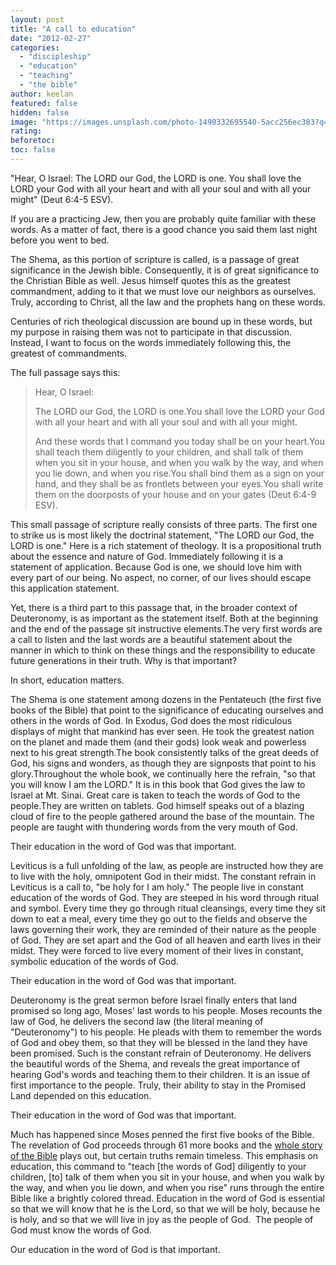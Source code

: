 ```yaml
---
layout: post
title: "A call to education"
date: "2012-02-27"
categories: 
  - "discipleship"
  - "education"
  - "teaching"
  - "the bible"
author: keelan
featured: false
hidden: false
image: "https://images.unsplash.com/photo-1490332695540-5acc256ec383?q=80\&w=870\&auto=format\&fit=crop\&ixlib=rb-4.0.3\&ixid=M3wxMjA3fDB8MHxwaG90by1wYWdlfHx8fGVufDB8fHx8fA%3D%3D"
rating:
beforetoc:
toc: false
---
```


"Hear, O Israel: The LORD our God, the LORD is one. You shall love the LORD your God with all your heart and with all your soul and with all your might" (Deut 6:4-5 ESV).

If you are a practicing Jew, then you are probably quite familiar with these words. As a matter of fact, there is a good chance you said them last night before you went to bed.

The Shema, as this portion of scripture is called, is a passage of great significance in the Jewish bible. Consequently, it is of great significance to the Christian Bible as well. Jesus himself quotes this as the greatest commandment, adding to it that we must love our neighbors as ourselves. Truly, according to Christ, all the law and the prophets hang on these words.

Centuries of rich theological discussion are bound up in these words, but my purpose in raising them was not to participate in that discussion. Instead, I want to focus on the words immediately following this, the greatest of commandments.

The full passage says this:

> Hear, O Israel:
> 
> The LORD our God, the LORD is one.You shall love the LORD your God with all your heart and with all your soul and with all your might.
> 
> And these words that I command you today shall be on your heart.You shall teach them diligently to your children, and shall talk of them when you sit in your house, and when you walk by the way, and when you lie down, and when you rise.You shall bind them as a sign on your hand, and they shall be as frontlets between your eyes.You shall write them on the doorposts of your house and on your gates (Deut 6:4-9 ESV).

This small passage of scripture really consists of three parts. The first one to strike us is most likely the doctrinal statement, "The LORD our God, the LORD is one." Here is a rich statement of theology. It is a propositional truth about the essence and nature of God. Immediately following it is a statement of application. Because God is one, we should love him with every part of our being. No aspect, no corner, of our lives should escape this application statement.

Yet, there is a third part to this passage that, in the broader context of Deuteronomy, is as important as the statement itself. Both at the beginning and the end of the passage sit instructive elements.The very first words are a call to listen and the last words are a beautiful statement about the manner in which to think on these things and the responsibility to educate future generations in their truth. Why is that important?

In short, education matters.

The Shema is one statement among dozens in the Pentateuch (the first five books of the Bible) that point to the significance of educating ourselves and others in the words of God. In Exodus, God does the most ridiculous displays of might that mankind has ever seen. He took the greatest nation on the planet and made them (and their gods) look weak and powerless next to his great strength.The book consistently talks of the great deeds of God, his signs and wonders, as though they are signposts that point to his glory.Throughout the whole book, we continually here the refrain, "so that you will know I am the LORD." It is in this book that God gives the law to Israel at Mt. Sinai. Great care is taken to teach the words of God to the people.They are written on tablets. God himself speaks out of a blazing cloud of fire to the people gathered around the base of the mountain. The people are taught with thundering words from the very mouth of God.

Their education in the word of God was that important.

Leviticus is a full unfolding of the law, as people are instructed how they are to live with the holy, omnipotent God in their midst. The constant refrain in Leviticus is a call to, "be holy for I am holy." The people live in constant education of the words of God. They are steeped in his word through ritual and symbol. Every time they go through ritual cleansings, every time they sit down to eat a meal, every time they go out to the fields and observe the laws governing their work, they are reminded of their nature as the people of God. They are set apart and the God of all heaven and earth lives in their midst. They were forced to live every moment of their lives in constant, symbolic education of the words of God.

Their education in the word of God was that important.

Deuteronomy is the great sermon before Israel finally enters that land promised so long ago, Moses' last words to his people. Moses recounts the law of God, he delivers the second law (the literal meaning of "Deuteronomy") to his people. He pleads with them to remember the words of God and obey them, so that they will be blessed in the land they have been promised. Such is the constant refrain of Deuteronomy. He delivers the beautiful words of the Shema, and reveals the great importance of hearing God's words and teaching them to their children. It is an issue of first importance to the people. Truly, their ability to stay in the Promised Land depended on this education.

Their education in the word of God was that important.

Much has happened since Moses penned the first five books of the Bible. The revelation of God proceeds through 61 more books and the [whole story of the Bible](http://blog.keelancook.com/2012/02/one-big-story.html "One Big Story") plays out, but certain truths remain timeless. This emphasis on education, this command to "teach [the words of God] diligently to your children, [to] talk of them when you sit in your house, and when you walk by the way, and when you lie down, and when you rise" runs through the entire Bible like a brightly colored thread. Education in the word of God is essential so that we will know that he is the Lord, so that we will be holy, because he is holy, and so that we will live in joy as the people of God.  The people of God must know the words of God.

Our education in the word of God is that important.
